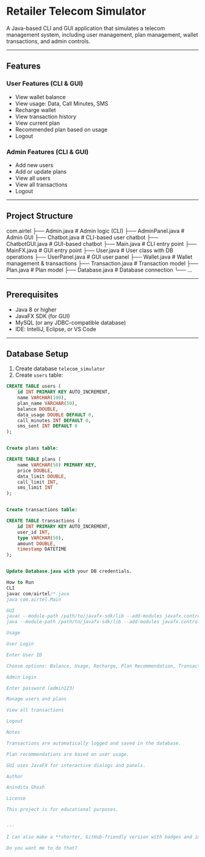 # Retailer Telecom Simulator

A Java-based CLI and GUI application that simulates a telecom management system, including user management, plan management, wallet transactions, and admin controls.

---

## Features

### User Features (CLI & GUI)
- View wallet balance
- View usage: Data, Call Minutes, SMS
- Recharge wallet
- View transaction history
- View current plan
- Recommended plan based on usage
- Logout

### Admin Features (CLI & GUI)
- Add new users
- Add or update plans
- View all users
- View all transactions
- Logout

---

## Project Structure
com.airtel
├── Admin.java # Admin logic (CLI)
├── AdminPanel.java # Admin GUI
├── Chatbot.java # CLI-based user chatbot
├── ChatbotGUI.java # GUI-based chatbot
├── Main.java # CLI entry point
├── MainFX.java # GUI entry point
├── User.java # User class with DB operations
├── UserPanel.java # GUI user panel
├── Wallet.java # Wallet management & transactions
├── Transaction.java # Transaction model
├── Plan.java # Plan model
├── Database.java # Database connection
└── ...


---

## Prerequisites

- Java 8 or higher
- JavaFX SDK (for GUI)
- MySQL (or any JDBC-compatible database)
- IDE: IntelliJ, Eclipse, or VS Code

---

## Database Setup

1. Create database `telecom_simulator`
2. Create `users` table:

```sql
CREATE TABLE users (
    id INT PRIMARY KEY AUTO_INCREMENT,
    name VARCHAR(100),
    plan_name VARCHAR(50),
    balance DOUBLE,
    data_usage DOUBLE DEFAULT 0,
    call_minutes INT DEFAULT 0,
    sms_sent INT DEFAULT 0
);


Create plans table:

CREATE TABLE plans (
    name VARCHAR(50) PRIMARY KEY,
    price DOUBLE,
    data_limit DOUBLE,
    call_limit INT,
    sms_limit INT
);


Create transactions table:

CREATE TABLE transactions (
    id INT PRIMARY KEY AUTO_INCREMENT,
    user_id INT,
    type VARCHAR(50),
    amount DOUBLE,
    timestamp DATETIME
);


Update Database.java with your DB credentials.

How to Run
CLI
javac com/airtel/*.java
java com.airtel.Main

GUI
javac --module-path /path/to/javafx-sdk/lib --add-modules javafx.controls,javafx.fxml com/airtel/*.java
java --module-path /path/to/javafx-sdk/lib --add-modules javafx.controls,javafx.fxml com.airtel.MainFX

Usage

User Login

Enter User ID

Choose options: Balance, Usage, Recharge, Plan Recommendation, Transactions, Logout

Admin Login

Enter password (admin123)

Manage users and plans

View all transactions

Logout

Notes

Transactions are automatically logged and saved in the database.

Plan recommendations are based on user usage.

GUI uses JavaFX for interactive dialogs and panels.

Author

Anindita Ghosh

License

This project is for educational purposes.


---

I can also make a **shorter, GitHub-friendly version with badges and images** if you want it ready for a public repo.  

Do you want me to do that?

